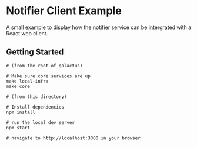 # Notifier Client Example

A small example to display how the notifier service can be intergrated with a React web client.

## Getting Started

```shell
# (from the root of galactus)

# Make sure core services are up
make local-infra
make core

# (from this directory)

# Install dependencies
npm install

# run the local dev server
npm start

# navigate to http://localhost:3000 in your browser
```
